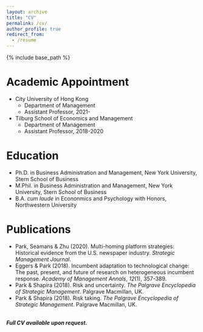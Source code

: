 ```yaml
---
layout: archive
title: "CV"
permalink: /cv/
author_profile: true
redirect_from:
  - /resume
---
```


{% include base_path %}

# Academic Appointment
* City University of Hong Kong
  * Department of Management
  * Assistant Professor, 2021-
* Tilburg School of Economics and Management
  * Department of Management
  * Assistant Professor, 2018-2020

# Education
* Ph.D. in Business Administration and Management, New York University, Stern School of Business
* M.Phil. in Business Administration and Management, New York University, Stern School of Business
* B.A. *cum laude* in Econonmics and Psychology with Honors, Northwestern University

# Publications
* Park, Seamans & Zhu (2020). Multi-homing platform strategies: Historical evidence from the U.S. newspaper industry. *Strategic Management Journal*.
* Eggers & Park (2018). Incumbent adaptation to technological change: The past, present, and future of research on heterogeneous incumbent response. *Academy of Management Annals*, *12*(1), 357-389.
* Park & Shapira (2018). Risk and uncertainty. *The Palgrave Encyclopedia of Strategic Management*. Palgrave Macmillan, UK.
* Park & Shapira (2018). Risk taking. *The Palgrave Encyclopedia of Strategic Management*. Palgrave Macmillan, UK.

\
***Full CV available upon request.***
